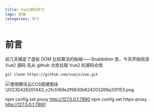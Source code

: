 ```yaml
---
title: Vue2源码学习
tags: 前端
categories: 学习
---
```


# 前言

前几天搞定了虚拟 DOM 比较算法的始祖——Snabbdom 库，今天开始阅读 Vue2 源码
先从 github 仓库拉取 Vue2 的源码仓库

```shell
git clone https://github.com/vuejs/vue.git
```

![使用腾讯云COS搭建图床\20230426201443_c2fc5169e2f9830b624203269a20f153.png](https://wolf-blog-1314051886.cos.ap-guangzhou.myqcloud.com/%E4%BD%BF%E7%94%A8%E8%85%BE%E8%AE%AF%E4%BA%91COS%E6%90%AD%E5%BB%BA%E5%9B%BE%E5%BA%8A%5C20230426201443_c2fc5169e2f9830b624203269a20f153.png)

npm config set proxy http://127.0.0.1:7890
npm config set https-proxy http://127.0.0.1:7890